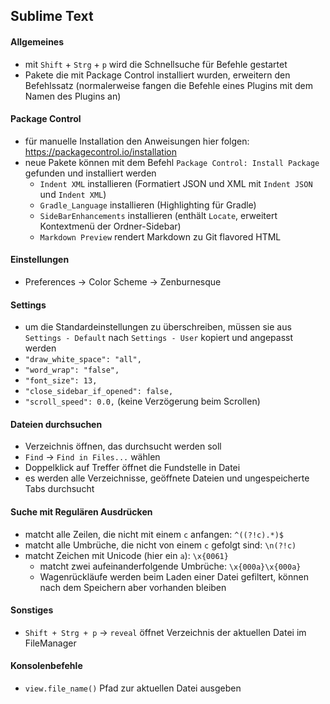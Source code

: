 ## Sublime Text

#### Allgemeines
- mit `Shift` + `Strg` + `p` wird die Schnellsuche für Befehle gestartet
- Pakete die mit Package Control installiert wurden, erweitern den Befehlssatz (normalerweise fangen die Befehle eines Plugins mit dem Namen des Plugins an)

#### Package Control
- für manuelle Installation den Anweisungen hier folgen: https://packagecontrol.io/installation
- neue Pakete können mit dem Befehl `Package Control: Install Package` gefunden und installiert werden
  - `Indent XML` installieren (Formatiert JSON und XML mit `Indent JSON` und `Indent XML`)
  - `Gradle_Language` installieren (Highlighting für Gradle)
  - `SideBarEnhancements` installieren (enthält `Locate`, erweitert Kontextmenü der Ordner-Sidebar)
  - `Markdown Preview` rendert Markdown zu Git flavored HTML

#### Einstellungen
- Preferences -> Color Scheme -> Zenburnesque

#### Settings
- um die Standardeinstellungen zu überschreiben, müssen sie aus `Settings - Default` nach `Settings - User` kopiert und angepasst werden
- `"draw_white_space": "all",`
- `"word_wrap": "false",`
- `"font_size": 13,`
- `"close_sidebar_if_opened": false,`
- `"scroll_speed": 0.0,` (keine Verzögerung beim Scrollen)

#### Dateien durchsuchen
- Verzeichnis öffnen, das durchsucht werden soll
- `Find` -> `Find in Files...` wählen
- Doppelklick auf Treffer öffnet die Fundstelle in Datei
- es werden alle Verzeichnisse, geöffnete Dateien und ungespeicherte Tabs durchsucht

#### Suche mit Regulären Ausdrücken
- matcht alle Zeilen, die nicht mit einem `c` anfangen: `^((?!c).*)$`
- matcht alle Umbrüche, die nicht von einem `c` gefolgt sind: `\n(?!c)`
- matcht Zeichen mit Unicode (hier ein `a`): `\x{0061}`
  - matcht zwei aufeinanderfolgende Umbrüche: `\x{000a}\x{000a}`
  - Wagenrückläufe werden beim Laden einer Datei gefiltert, können nach dem Speichern aber vorhanden bleiben

#### Sonstiges
- `Shift + Strg + p` -> `reveal` öffnet Verzeichnis der aktuellen Datei im FileManager

#### Konsolenbefehle
- `view.file_name()` Pfad zur aktuellen Datei ausgeben
